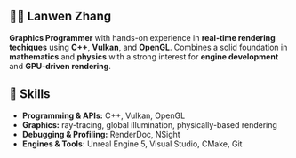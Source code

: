 ## 🤸‍♂️ Lanwen Zhang

**Graphics Programmer** with hands-on experience in **real-time rendering techiques** using **C++**, **Vulkan**, and **OpenGL**. Combines a solid foundation in **mathematics** and **physics** with a strong interest for 
**engine development** and **GPU-driven rendering**.

</details>

## 🔧 Skills
- **Programming & APIs:** C++, Vulkan, OpenGL 
- **Graphics:** ray-tracing, global illumination, physically-based rendering
- **Debugging & Profiling:** RenderDoc, NSight
- **Engines & Tools:** Unreal Engine 5, Visual Studio, CMake, Git 

